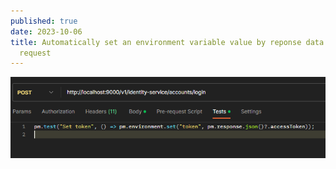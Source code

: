 ```yaml
---
published: true
date: 2023-10-06
title: Automatically set an environment variable value by reponse data of a HTTP
  request
---
```

![](/media/image-1.png)